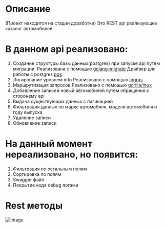 # Описание
(Проект находится на стадии доработки)
Это REST api реализующее каталог автомобилей.
# В данном api реализовано:
1) Создание структуры базы данных(postgres) при запуске api путем миграции.
Реализована с помощью [golang-migrate](https://github.com/golang-migrate/migrate)
Драйвер для работы с postgres [pgx](https://github.com/jackc/pgx)
3) Логирование уровнем info
Реализовано с помощью [logrus](github.com/sirupsen/logrus)
4) Маршрутизация запросов
Реализовано с помощью  [gorilla/mux](https://github.com/gorilla/mux)
5) Добавление записей новый автомобилей путем обращения к сторонему api
6) Выдача существующих данных с пагинацией
7) Фильтрация данных по марке автомобиля, модели автомобиля и году выпуска
8) Удаление записи
9) Обновление записи
# На данный момент нереализовано, но появится:
1) Фильтрация по остальным полям
2) Сортировка по полям
3) Swagger файл
4) Покрытие кода debug логами
# Rest методы
![image](https://github.com/Sereys13/api_catalog_car/assets/134072150/a80c2b68-9333-44ea-9d22-7c46e311543c)
